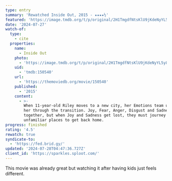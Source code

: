 ```yaml
---
type: entry
summary: 'Rewatched Inside Out, 2015 - ★★★★½'
featured: 'https://image.tmdb.org/t/p/original/2H1TmgdfNtsKlU9jKdeNyYL5y8T.jpg'
date: '2024-07-27'
watch-of:
  type:
    - cite
  properties:
    name:
      - Inside Out
    photo:
      - 'https://image.tmdb.org/t/p/original/2H1TmgdfNtsKlU9jKdeNyYL5y8T.jpg'
    uid:
      - 'tmdb:150540'
    url:
      - 'https://themoviedb.org/movie/150540'
    published:
      - '2015'
    content:
      - >-
        When 11-year-old Riley moves to a new city, her Emotions team up to help
        her through the transition. Joy, Fear, Anger, Disgust and Sadness work
        together, but when Joy and Sadness get lost, they must journey through
        unfamiliar places to get back home.
progress: finished
rating: '4.5'
rewatch: true
syndicate-to:
  - 'https://fed.brid.gy/'
updated: '2024-07-28T04:47:36.727Z'
client_id: 'https://sparkles.sploot.com/'
---
```

This movie was already great but watching it after having kids just feels different.
